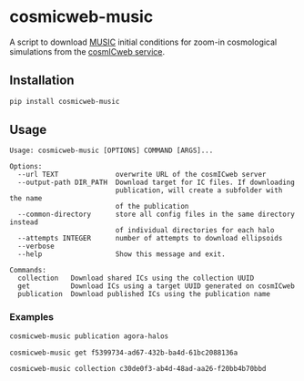 # cosmicweb-music

A script to download [MUSIC](https://github.com/cosmo-sims/music) initial conditions for zoom-in cosmological simulations from the [cosmICweb service](https://cosmicweb.eu).

## Installation

```bash
pip install cosmicweb-music
```

## Usage
```text
Usage: cosmicweb-music [OPTIONS] COMMAND [ARGS]...

Options:
  --url TEXT              overwrite URL of the cosmICweb server
  --output-path DIR_PATH  Download target for IC files. If downloading
                          publication, will create a subfolder with the name
                          of the publication
  --common-directory      store all config files in the same directory instead
                          of individual directories for each halo
  --attempts INTEGER      number of attempts to download ellipsoids
  --verbose
  --help                  Show this message and exit.

Commands:
  collection   Download shared ICs using the collection UUID
  get          Download ICs using a target UUID generated on cosmICweb
  publication  Download published ICs using the publication name
```
### Examples
```bash
cosmicweb-music publication agora-halos
```
```bash
cosmicweb-music get f5399734-ad67-432b-ba4d-61bc2088136a
```
```bash
cosmicweb-music collection c30de0f3-ab4d-48ad-aa26-f20bb4b70bbd
```

